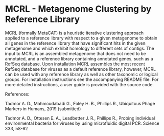 # MCRL -  Metagenome Clustering by Reference Library

MCRL (formally MetaCAT) is a heuristic iterative clustering approach applied to a reference library with respect to a given metagenome to obtain all genes in the reference library that have significant hits in the given metagenome and which exhibit homology to different sets of contigs. The input to MCRL is an assembled metagenome that does not need to be annotated, and a reference library containing annotated genes, such as a RefSeq database. Upon installation MCRL assembles the most recent RefSeq database for viruses as a default reference library, however, MCRL can be used with any reference library as well as other taxonomic or logical groups.
For installation instructions see the accompanying README file. For more detailed instructions, a user guide is provided with the source code.

References:

Tadmor A. D., Mahmoudabadi G., Foley H. B., Phillips R., Ubiquitous Phage Markers in Humans, 2019 (submitted)

Tadmor A. D., Ottesen E. A., Leadbetter J. R., Phillips R., Probing individual environmental bacteria for viruses by using microfluidic digital PCR. Science 333, 58-62
